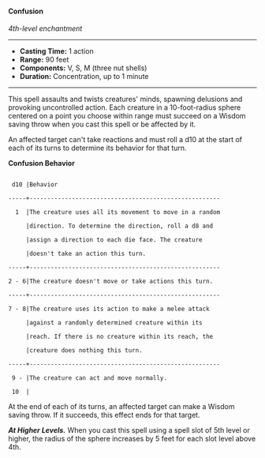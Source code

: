 #### Confusion
*4th-level enchantment*
___
- **Casting Time:** 1 action
- **Range:** 90 feet
- **Components:** V, S, M (three nut shells)
- **Duration:** Concentration, up to 1 minute
___
This spell assaults and twists creatures' minds, spawning delusions and provoking uncontrolled action. Each creature in a 10-foot-radius sphere centered on a point you choose within range must succeed on a Wisdom saving throw when you cast this spell or be affected by it.

An affected target can't take reactions and must roll a d10 at the start of each of its turns to determine its behavior for that turn.

**Confusion Behavior**

```

 d10 |Behavior                                              

-----+------------------------------------------------------

  1  |The creature uses all its movement to move in a random

     |direction. To determine the direction, roll a d8 and  

     |assign a direction to each die face. The creature     

     |doesn't take an action this turn.                     

-----+------------------------------------------------------

2 - 6|The creature doesn't move or take actions this turn.  

-----+------------------------------------------------------

7 - 8|The creature uses its action to make a melee attack   

     |against a randomly determined creature within its     

     |reach. If there is no creature within its reach, the  

     |creature does nothing this turn.                      

-----+------------------------------------------------------

 9 - |The creature can act and move normally.               

 10  |

```

At the end of each of its turns, an affected target can make a Wisdom saving throw. If it succeeds, this effect ends for that target.

***At Higher Levels.*** When you cast this spell using a spell slot of 5th level or higher, the radius of the sphere increases by 5 feet for each slot level above 4th.